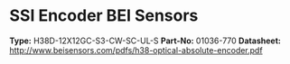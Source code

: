# SSI Encoder BEI Sensors

**Type:** H38D-12X12GC-S3-CW-SC-UL-S
**Part-No:** 01036-770
**Datasheet:** http://www.beisensors.com/pdfs/h38-optical-absolute-encoder.pdf
